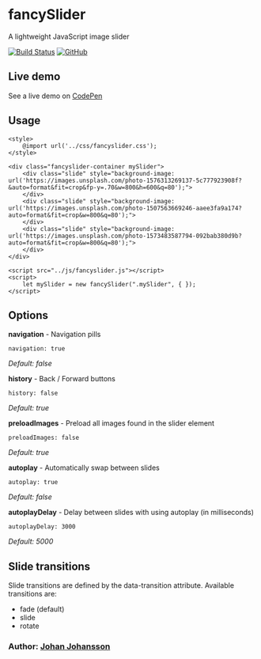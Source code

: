 # fancySlider

A lightweight JavaScript image slider

[![Build Status](https://img.shields.io/github/workflow/status/myspace-nu/fancySlider/CI)](https://github.com/myspace-nu/fancySlider/actions)
[![GitHub](https://img.shields.io/github/license/mashape/apistatus.svg)](https://github.com/myspace-nu/fancySlider/blob/master/LICENSE)

## Live demo

See a live demo on [CodePen](https://codepen.io/myspace-nu/full/RwMergO)

## Usage

	<style>
		@import url('../css/fancyslider.css');
	</style>

	<div class="fancyslider-container mySlider">
		<div class="slide" style="background-image: url('https://images.unsplash.com/photo-1576313269137-5c777923908f?&auto=format&fit=crop&fp-y=.70&w=800&h=600&q=80');">
		</div>
		<div class="slide" style="background-image: url('https://images.unsplash.com/photo-1507563669246-aaee3fa9a174?auto=format&fit=crop&w=800&q=80');">
		</div>
		<div class="slide" style="background-image: url('https://images.unsplash.com/photo-1573483587794-092bab380d9b?auto=format&fit=crop&w=800&q=80');">
		</div>
	</div>

	<script src="../js/fancyslider.js"></script>
	<script>
		let mySlider = new fancySlider(".mySlider", { });
	</script>

## Options

**navigation** - Navigation pills

    navigation: true

*Default: false*

**history** - Back / Forward buttons

    history: false

*Default: true*

**preloadImages** - Preload all images found in the slider element

    preloadImages: false

*Default: true*

**autoplay** - Automatically swap between slides

    autoplay: true

*Default: false*

**autoplayDelay** - Delay between slides with using autoplay (in milliseconds)

    autoplayDelay: 3000

*Default: 5000*

## Slide transitions

Slide transitions are defined by the data-transition attribute. Available transitions are:

* fade (default)
* slide
* rotate

### Author: [Johan Johansson](https://github.com/myspace-nu)
